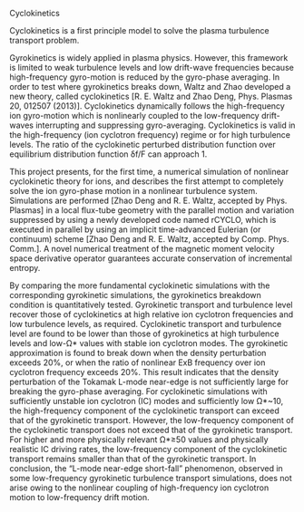 Cyclokinetics

Cyclokinetics is a first principle model to solve the plasma turbulence transport problem.

Gyrokinetics is widely applied in plasma physics. However, this framework is limited to weak turbulence levels and low drift-wave frequencies because high-frequency gyro-motion is reduced by the gyro-phase averaging. In order to test where gyrokinetics breaks down, Waltz and Zhao developed a new theory, called cyclokinetics [R. E. Waltz and Zhao Deng, Phys. Plasmas 20, 012507 (2013)]. Cyclokinetics dynamically follows the high-frequency ion gyro-motion which is nonlinearly coupled to the low-frequency drift-waves interrupting and suppressing gyro-averaging. Cyclokinetics is valid in the high-frequency (ion cyclotron frequency) regime or for high turbulence levels. The ratio of the cyclokinetic perturbed distribution function over equilibrium distribution function δf/F can approach 1. 

This project presents, for the first time, a numerical simulation of nonlinear cyclokinetic theory for ions, and describes the first attempt to completely solve the ion gyro-phase motion in a nonlinear turbulence system. Simulations are performed [Zhao Deng and R. E. Waltz, accepted by Phys. Plasmas] in a local flux-tube geometry with the parallel motion and variation suppressed by using a newly developed code named rCYCLO, which is executed in parallel by using an implicit time-advanced Eulerian (or continuum) scheme [Zhao Deng and R. E. Waltz, accepted by Comp. Phys. Comm.]. A novel numerical treatment of the magnetic moment velocity space derivative operator guarantees accurate conservation of incremental entropy.

By comparing the more fundamental cyclokinetic simulations with the corresponding gyrokinetic simulations, the gyrokinetics breakdown condition is quantitatively tested. Gyrokinetic transport and turbulence level recover those of cyclokinetics at high relative ion cyclotron frequencies and low turbulence levels, as required. Cyclokinetic transport and turbulence level are found to be lower than those of gyrokinetics at high turbulence levels and low-Ω* values with stable ion cyclotron modes. The gyrokinetic approximation is found to break down when the density perturbation exceeds 20%, or when the ratio of nonlinear ExB frequency over ion cyclotron frequency exceeds 20%. This result indicates that the density perturbation of the Tokamak L-mode near-edge is not sufficiently large for breaking the gyro-phase averaging. For cyclokinetic simulations with sufficiently unstable ion cyclotron (IC) modes and sufficiently low Ω*~10, the high-frequency component of the cyclokinetic transport can exceed that of the gyrokinetic transport. However, the low-frequency component of the cyclokinetic transport does not exceed that of the gyrokinetic transport. For higher and more physically relevant Ω*≥50 values and physically realistic IC driving rates, the low-frequency component of the cyclokinetic transport remains smaller than that of the gyrokinetic transport. In conclusion, the “L-mode near-edge short-fall” phenomenon, observed in some low-frequency gyrokinetic turbulence transport simulations, does not arise owing to the nonlinear coupling of high-frequency ion cyclotron motion to low-frequency drift motion.
